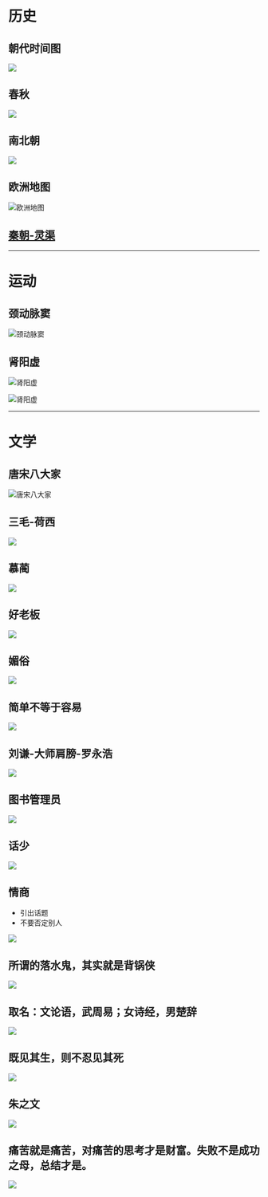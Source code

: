 

# 历史

## 朝代时间图

![](img/chaodai.jpg)

## 春秋

![](img/chunqiu.jpg)

## 南北朝

![](img/nanbeichao.jpg)

## 欧洲地图

![欧洲地图](img/欧洲地图.jpg)

## [秦朝-灵渠](秦朝-灵渠.md)

---

# 运动 

## 颈动脉窦

![颈动脉窦](img/颈动脉窦.jpg)


## 肾阳虚

![肾阳虚](img/肾阳虚.jpg)

![肾阳虚](img/肾阳虚2.jpg)


---

# 文学 

## 唐宋八大家

![唐宋八大家](img/唐宋八大家.jpg)

## 三毛-荷西

![](img/三毛-荷西.png)

## 慕蔺
![](img/久怀慕蔺.png)

## 好老板
![](img/你的老板有哪些过人之处.png)

## 媚俗
![](img/军训-斯德哥尔摩-媚俗.png)

## 简单不等于容易
![](img/减肥真的这么难.png)

## 刘谦-大师肩膀-罗永浩
![](img/刘谦-大师肩膀-罗永浩.png)

## 图书管理员
![](img/北大图书管理员-周作人-张申府.png)

## 话少
![](img/奴婢的价格.png)

## 情商

- 引出话题
- 不要否定别人

![](img/情商最高.png)

## 所谓的落水鬼，其实就是背锅侠

![](img/所谓的落水鬼，其实就是背锅侠。.png)

## 取名：文论语，武周易；女诗经，男楚辞

![](img/文论语，武周易；女诗经，男楚辞.png)

## 既见其生，则不忍见其死

![](img/既见其生，则不忍见其死.png)

## 朱之文

![](img/朱之文.png)

## 痛苦就是痛苦，对痛苦的思考才是财富。失败不是成功之母，总结才是。

![](img/痛苦就是痛苦，对痛苦的思考才是财富.png)
